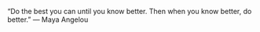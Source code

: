 
“Do the best you can until you know better. Then when you know better, do better.”  ― Maya Angelou
